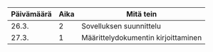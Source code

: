 Päivämäärä | Aika | Mitä tein
-----------|------|----------
26.3. | 2 | Sovelluksen suunnittelu
27.3. | 1 | Määrittelydokumentin kirjoittaminen
